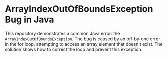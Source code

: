 # ArrayIndexOutOfBoundsException Bug in Java

This repository demonstrates a common Java error: the `ArrayIndexOutOfBoundsException`. The bug is caused by an off-by-one error in the for loop, attempting to access an array element that doesn't exist.  The solution shows how to correct the loop and prevent this exception.